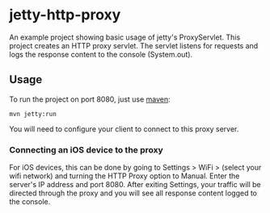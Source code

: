 # jetty-http-proxy

An example project showing basic usage of jetty's ProxyServlet. This project
creates an HTTP proxy servlet. The servlet listens for requests and logs the
response content to the console (System.out).

## Usage

To run the project on port 8080, just use [maven](http://maven.apache.org):

```Shell
mvn jetty:run
```

You will need to configure your client to connect to this proxy server.

### Connecting an iOS device to the proxy

For iOS devices, this can be done by going to Settings > WiFi > (select your wifi
network) and turning the HTTP Proxy option to Manual. Enter the server's IP
address and port 8080. After exiting Settings, your traffic will be directed
through the proxy and you will see all response content logged to the console.
